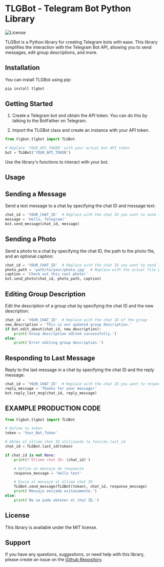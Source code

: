 # TLGBot - Telegram Bot Python Library

![License](https://img.shields.io/badge/license-MIT-blue.svg)

TLGBot is a Python library for creating Telegram bots with ease. This library simplifies the interaction with the Telegram Bot API, allowing you to send messages, edit group descriptions, and more.

## Installation

You can install TLGBot using pip:

```bash
pip install tlgbot
```
## Getting Started
1. Create a Telegram bot and obtain the API token. You can do this by talking to the BotFather on Telegram.

2. Import the TLGBot class and create an instance with your API token.

```python
from tlgbot.tlgbot import TLGBot

# Replace 'YOUR_API_TOKEN' with your actual bot API token
bot = TLGBot('YOUR_API_TOKEN')
```
Use the library's functions to interact with your bot.

## Usage
## Sending a Message
Send a text message to a chat by specifying the chat ID and message text:

```python
chat_id = 'YOUR_CHAT_ID'  # Replace with the chat ID you want to send the message to
message = 'Hello, Telegram!'
bot.send_message(chat_id, message)
```
## Sending a Photo
Send a photo to a chat by specifying the chat ID, the path to the photo file, and an optional caption:

```python
chat_id = 'YOUR_CHAT_ID'  # Replace with the chat ID you want to send the photo to
photo_path = 'path/to/your/photo.jpg'  # Replace with the actual file path
caption = 'Check out this cool photo!'
bot.send_photo(chat_id, photo_path, caption)
```

## Editing Group Description
Edit the description of a group chat by specifying the chat ID and the new description:

```python
chat_id = 'YOUR_CHAT_ID'  # Replace with the chat ID of the group
new_description = 'This is our updated group description.'
if bot.edit_about(chat_id, new_description):
    print('Group description edited successfully.')
else:
    print('Error editing group description.')
```
## Responding to Last Message
Reply to the last message in a chat by specifying the chat ID and the reply message:

```python
chat_id = 'YOUR_CHAT_ID'  # Replace with the chat ID you want to respond in
reply_message = 'Thanks for your message!'
bot.reply_last_msg(chat_id, reply_message)
```

## EXAMPLE PRODUCTION CODE
```python
from tlgbot.tlgbot import TLGBot

# Define tu token
token = 'Your_Bot_Token'

# Obtén el último chat ID utilizando la función last_id
chat_id = TLGBot.last_id(token)

if chat_id is not None:
    print(f'Último chat ID: {chat_id}')

    # Define un mensaje de respuesta
    response_message = 'Hello test'

    # Envia el mensaje al último chat ID
    TLGBot.send_message(TLGBot(token), chat_id, response_message)
    print('Mensaje enviado exitosamente.')
else:
    print('No se pudo obtener el chat ID.')

```

## License
This library is available under the MIT license.

## Support
If you have any questions, suggestions, or need help with this library, please create an issue on the [Github Repository](https://github.com/GDLegions/tlgbot).
